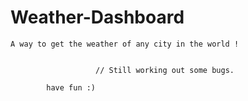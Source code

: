 # Weather-Dashboard



    A way to get the weather of any city in the world !
    
    
                       // Still working out some bugs. 
        
            have fun :)

